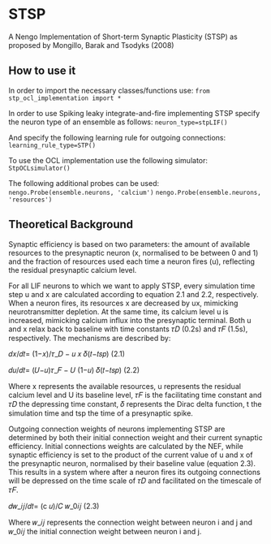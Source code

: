 # STSP
A Nengo Implementation of Short-term Synaptic Plasticity (STSP) as proposed by Mongillo, Barak and Tsodyks (2008)
## How to use it
In order to import the necessary classes/functions use: 
```from stp_ocl_implementation import *```

In order to use Spiking leaky integrate-and-fire implementing STSP specify the neuron type of an ensemble as follows:
```neuron_type=stpLIF()```

And specify the following learning rule for outgoing connections:
```learning_rule_type=STP()```

To use the OCL implementation use the following simulator:
```StpOCLsimulator()```

The following additional probes can be used:
```nengo.Probe(ensemble.neurons, 'calcium')```
```nengo.Probe(ensemble.neurons, 'resources')  ```      

## Theoretical Background
Synaptic efficiency is based on two parameters: the amount of available resources to the presynaptic neuron (x, normalised to be between 0 and 1) and the fraction of resources used each time a neuron fires (u), reflecting the residual presynaptic calcium level.

For all LIF neurons to which we want to apply STSP, every simulation time step u and x are calculated according to equation 2.1 and 2.2, respectively. When a neuron fires, its resources x are decreased by ux, mimicking neurotransmitter depletion. At the same time, its calcium level u is increased, mimicking calcium influx into the presynaptic terminal. Both u and x relax back to baseline with time constants 𝜏𝐷 (0.2s) and 𝜏𝐹 (1.5s), respectively. The mechanisms are described by:

𝑑𝑥/𝑑𝑡= (1−𝑥)/𝜏_𝐷 − 𝑢 𝑥 𝛿(𝑡−𝑡𝑠𝑝) (2.1)

𝑑𝑢/𝑑𝑡= (𝑈−𝑢)𝜏_𝐹 − 𝑈 (1−𝑢) 𝛿(𝑡−𝑡𝑠𝑝) (2.2) 

Where x represents the available resources, u represents the residual calcium level and U its baseline level, 𝜏𝐹 is the facilitating time constant and 𝜏𝐷 the depressing time constant, 𝛿 represents the Dirac delta function, t the simulation time and tsp the time of a presynaptic spike. 

Outgoing connection weights of neurons implementing STSP are determined by both their initial connection weight and their current synaptic efficiency. Initial connections weights are calculated by the NEF, while synaptic efficiency is set to the product of the current value of u and x of the presynaptic neuron, normalised by their baseline value (equation 2.3). This results in a system where after a neuron fires its outgoing connections will be depressed on the time scale of 𝜏𝐷 and facilitated on the timescale of 𝜏𝐹.

𝑑𝑤_𝑖𝑗/𝑑𝑡= (c 𝑢)/𝐶 𝑤_0𝑖𝑗 (2.3)

Where 𝑤_𝑖𝑗 represents the connection weight between neuron i and j and 𝑤_0𝑖𝑗 the initial connection weight between neuron i and j.
